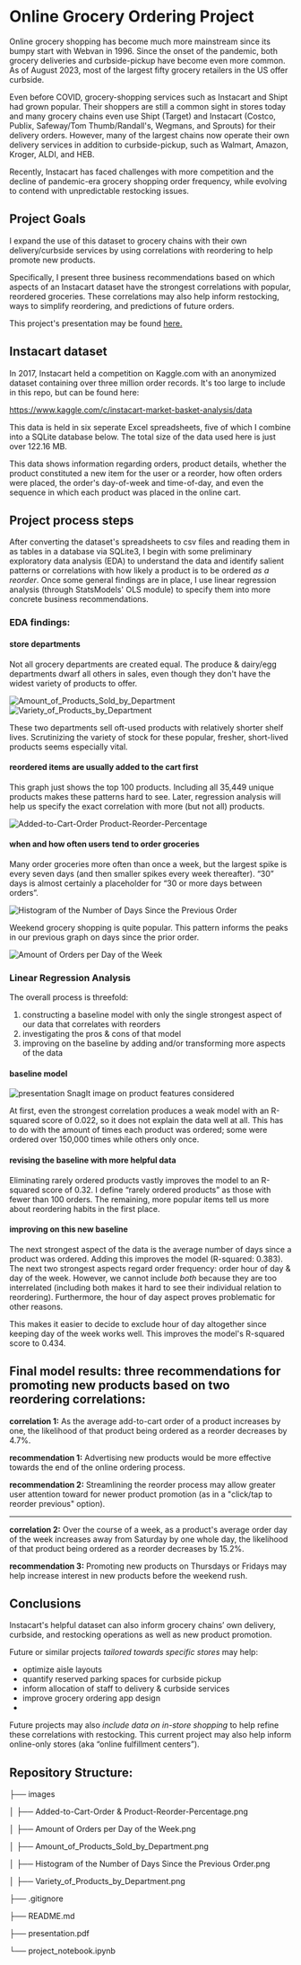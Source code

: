 # Online Grocery Ordering Project
Online grocery shopping has become much more mainstream since its bumpy start with Webvan in 1996. Since the onset of the pandemic, both grocery deliveries and curbside-pickup have become even more common. As of August 2023, most of the largest fifty grocery retailers in the US offer curbside.

Even before COVID, grocery-shopping services such as Instacart and Shipt had grown popular. Their shoppers are still a common sight in stores today and many grocery chains even use Shipt (Target) and Instacart (Costco, Publix, Safeway/Tom Thumb/Randall's, Wegmans, and Sprouts) for their delivery orders. However, many of the largest chains now operate their own delivery services in addition to curbside-pickup, such as Walmart, Amazon, Kroger, ALDI, and HEB.

Recently, Instacart has faced challenges with more competition and the decline of pandemic-era grocery shopping order frequency, while evolving to contend with unpredictable restocking issues.

## Project Goals
I expand the use of this dataset to grocery chains with their own delivery/curbside services by using correlations with reordering to help promote new products. 

Specifically, I present three business recommendations based on which aspects of an Instacart dataset have the strongest correlations with popular, reordered groceries. These correlations may also help inform restocking, ways to simplify reordering, and predictions of future orders.

This project's presentation may be found [here.](https://github.com/joeldmott/Instacart_Project/blob/main/presentation.pdf)

## Instacart dataset
In 2017, Instacart held a competition on Kaggle.com with an anonymized dataset containing over three million order records. It's too large to include in this repo, but can be found here: 

https://www.kaggle.com/c/instacart-market-basket-analysis/data

This data is held in six seperate Excel spreadsheets, five of which I combine into a SQLite database below. The total size of the data used here is just over 122.16 MB.

This data shows information regarding orders, product details, whether the product constituted a new item for the user or a reorder, how often orders were placed, the order's day-of-week and time-of-day, and even the sequence in which each product was placed in the online cart.

## Project process steps
After converting the dataset's spreadsheets to csv files and reading them in as tables in a database via SQLite3, I begin with some preliminary exploratory data analysis (EDA) to understand the data and identify salient patterns or correlations with how likely a product is to be ordered *as a reorder*. 
Once some general findings are in place, I use linear regression analysis (through StatsModels' OLS module) to specify them into more concrete business recommendations. 

### EDA findings:

#### store departments
Not all grocery departments are created equal. The produce & dairy/egg departments dwarf all others in sales, even though they don't have the widest variety of products to offer.

![Amount_of_Products_Sold_by_Department](https://github.com/joeldmott/Instacart_Project/assets/51928528/ac10607f-ac43-4883-a268-3039bef46cf0)
![Variety_of_Products_by_Department](https://github.com/joeldmott/Instacart_Project/assets/51928528/1de50743-bf54-47b4-981d-5e6811afcc7f)

These two departments sell oft-used products with relatively shorter shelf lives. Scrutinizing the variety of stock for these popular, fresher, short-lived products seems especially vital.

#### reordered items are usually added to the cart first
This graph just shows the top 100 products. Including all 35,449 unique products makes these patterns hard to see. Later, regression analysis will help us specify the exact correlation with more (but not all) products.

![Added-to-Cart-Order   Product-Reorder-Percentage](https://github.com/joeldmott/Instacart_Project/assets/51928528/811746e7-a43e-4645-9a7a-a0bbfeff4d65)

#### when and how often users tend to order groceries
Many order groceries more often than once a week, but the largest spike is every seven days (and then smaller spikes every week thereafter). “30” days is almost certainly a placeholder for “30 or more days between orders”.

![Histogram of the Number of Days Since the Previous Order](https://github.com/joeldmott/Instacart_Project/assets/51928528/cbc5cc43-cc11-4ae9-bd8a-42f453dcf485)

Weekend grocery shopping is quite popular. This pattern informs the peaks in our previous graph on days since the prior order.

![Amount of Orders per Day of the Week](https://github.com/joeldmott/Instacart_Project/assets/51928528/7eef0353-cfb3-4920-b1f2-2c07a383ba67)

### Linear Regression Analysis
The overall process is threefold:
1. constructing a baseline model with only the single strongest aspect of our data that correlates with reorders
2. investigating the pros & cons of that model
3. improving on the baseline by adding and/or transforming more aspects of the data

#### baseline model
![presentation SnagIt image on product features considered](https://github.com/joeldmott/Instacart_Project/assets/51928528/a8917229-3e14-4091-8448-3ab9f93f72cf)

At first, even the strongest correlation produces a weak model with an R-squared score of 0.022, so it does not explain the data well at all. This has to do with the amount of times each product was ordered; some were ordered over 150,000 times while others only once.

#### revising the baseline with more helpful data
Eliminating rarely ordered products vastly improves the model to an R-squared score of 0.32. I define “rarely ordered products” as those with fewer than 100 orders. The remaining, more popular items tell us more about reordering habits in the first place.

#### improving on this new baseline
The next strongest aspect of the data is the average number of days since a product was ordered. Adding this improves the model (R-squared: 0.383). The next two strongest aspects regard order frequency: order hour of day & day of the week. However, we cannot include *both* because they are too interrelated (including both makes it hard to see their individual relation to reordering). Furthermore, the hour of day aspect proves problematic for other reasons.

This makes it easier to decide to exclude hour of day altogether since keeping day of the week works well. This improves the model's R-squared score to 0.434.

## **Final model results:** three recommendations for promoting new products based on two reordering correlations:
**correlation 1:** As the average add-to-cart order of a product increases by one, the likelihood of that product being ordered as a reorder decreases by 4.7%.

**recommendation 1:** Advertising new products would be more effective towards the end of the online ordering process.  

**recommendation 2:**  Streamlining the reorder process may allow greater user attention toward for newer product promotion (as in a "click/tap to reorder previous" option).

---------------------------------------------------------------------------------

**correlation 2:** Over the course of a week, as a product's average order day of the week increases away from Saturday by one whole day, the likelihood of that product being ordered as a reorder decreases by 15.2%.

**recommendation 3:** Promoting new products on Thursdays or Fridays may help increase interest in new products before the weekend rush.

## Conclusions
Instacart's helpful dataset can also inform grocery chains’ own delivery, curbside, and restocking operations as well as new product promotion.

Future or similar projects *tailored towards specific stores* may help:
- optimize aisle layouts 
- quantify reserved parking spaces for curbside pickup
- inform allocation of staff to delivery & curbside services
- improve grocery ordering app design
- 
Future projects may also *include data on in-store shopping* to help refine these correlations with restocking.
This current project may also help inform online-only stores (aka “online fulfillment centers”).  

## Repository Structure:
├── images  

│   ├── Added-to-Cart-Order & Product-Reorder-Percentage.png  

│   ├── Amount of Orders per Day of the Week.png  

│   ├── Amount_of_Products_Sold_by_Department.png  

│   ├── Histogram of the Number of Days Since the Previous Order.png  

│   ├── Variety_of_Products_by_Department.png  

├── .gitignore  

├── README.md  

├── presentation.pdf  

└── project_notebook.ipynb
